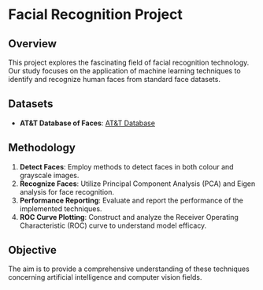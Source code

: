 # Facial Recognition Project

## Overview
This project explores the fascinating field of facial recognition technology. Our study focuses on the application of machine learning techniques to identify and recognize human faces from standard face datasets.

## Datasets
- **AT&T Database of Faces**: [AT&T Database](https://www.kaggle.com/datasets/kasikrit/att-database-of-faces)

## Methodology
1. **Detect Faces**: Employ methods to detect faces in both colour and grayscale images.
2. **Recognize Faces**: Utilize Principal Component Analysis (PCA) and Eigen analysis for face recognition.
3. **Performance Reporting**: Evaluate and report the performance of the implemented techniques.
4. **ROC Curve Plotting**: Construct and analyze the Receiver Operating Characteristic (ROC) curve to understand model efficacy.

## Objective
The aim is to provide a comprehensive understanding of these techniques concerning artificial intelligence and computer vision fields.
